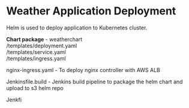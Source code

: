 <h1>Weather Application Deployment</h1>

Helm is used to deploy application to Kubernetes cluster.

<b>Chart package</b> - weatherchart<br>
/templates/deployment.yaml<br>
/templates/service.yaml<br>
/templates/ingress.yaml<br>

nginx-ingress.yaml - To deploy nginx controller with AWS ALB<br>

Jenkinsfile.build - Jenkins build pipeline to package the helm chart and upload to s3 helm repo<br>

Jenkfi